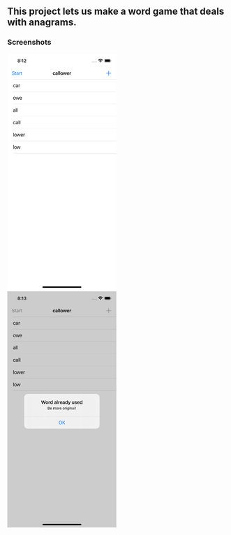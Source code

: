 ## This project lets us make a word game that deals with anagrams.

### Screenshots

<img src="https://github.com/deathlezz/100-Days-of-Swift/blob/main/06-Project5/Screenshots/Screenshot1.png" width=250> ‎ <img src="https://github.com/deathlezz/100-Days-of-Swift/blob/main/06-Project5/Screenshots/Screenshot2.png" width=250>
